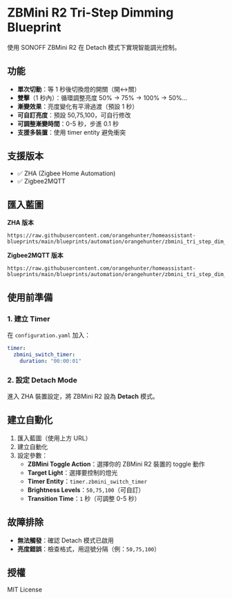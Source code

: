 # ZBMini R2 Tri-Step Dimming Blueprint

使用 SONOFF ZBMini R2 在 Detach 模式下實現智能調光控制。

## 功能

- **單次切動**：等 1 秒後切換燈的開關（開↔關）
- **雙擊**（1 秒內）：循環調整亮度 50% → 75% → 100% → 50%...
- **漸變效果**：亮度變化有平滑過渡（預設 1 秒）
- **可自訂亮度**：預設 50,75,100，可自行修改
- **可調整漸變時間**：0-5 秒，步進 0.1 秒
- **支援多裝置**：使用 timer entity 避免衝突

## 支援版本

- ✅ ZHA (Zigbee Home Automation)
- ✅ Zigbee2MQTT

## 匯入藍圖

**ZHA 版本**
```
https://raw.githubusercontent.com/orangehunter/homeassistant-blueprints/main/blueprints/automation/orangehunter/zbmini_tri_step_dim_or_off.yaml
```

**Zigbee2MQTT 版本**
```
https://raw.githubusercontent.com/orangehunter/homeassistant-blueprints/main/blueprints/automation/orangehunter/zbmini_tri_step_dim_or_off_z2m.yaml
```

## 使用前準備

### 1. 建立 Timer
在 `configuration.yaml` 加入：
```yaml
timer:
  zbmini_switch_timer:
    duration: "00:00:01"
```

### 2. 設定 Detach Mode
進入 ZHA 裝置設定，將 ZBMini R2 設為 **Detach** 模式。

## 建立自動化

1. 匯入藍圖（使用上方 URL）
2. 建立自動化
3. 設定參數：
   - **ZBMini Toggle Action**：選擇你的 ZBMini R2 裝置的 toggle 動作
   - **Target Light**：選擇要控制的燈光
   - **Timer Entity**：`timer.zbmini_switch_timer`
   - **Brightness Levels**：`50,75,100`（可自訂）
   - **Transition Time**：`1` 秒（可調整 0-5 秒）

## 故障排除

- **無法觸發**：確認 Detach 模式已啟用
- **亮度錯誤**：檢查格式，用逗號分隔（例：`50,75,100`）

## 授權

MIT License
